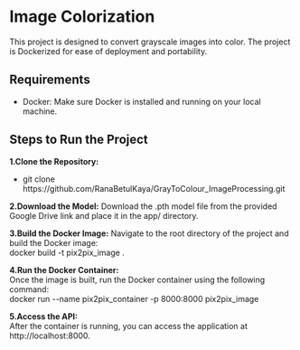<h1>Image Colorization</h1>

This project is designed to convert grayscale images into color. The project is Dockerized for ease of deployment and portability.

<h2>Requirements</h2>

<ul>
  <li>Docker: Make sure Docker is installed and running on your local machine.</li>
</ul>

<h2>Steps to Run the Project</h2>

<p><b>1.Clone the Repository:</b> 
<ul>
  <li> git clone https://github.com/RanaBetulKaya/GrayToColour_ImageProcessing.git</li>
</ul>
</p>
<p><b>2.Download the Model:</b> Download the .pth model file from the provided Google Drive link and place it in the app/ directory.</p>
<p><b>3.Build the Docker Image:</b> Navigate to the root directory of the project and build the Docker image:<br> docker build -t pix2pix_image .</p>
<p><b>4.Run the Docker Container:</b> <br> Once the image is built, run the Docker container using the following command: <br> docker run --name pix2pix_container -p 8000:8000 pix2pix_image</p>
<p><b>5.Access the API:</b> <br> After the container is running, you can access the application at http://localhost:8000.</p>



